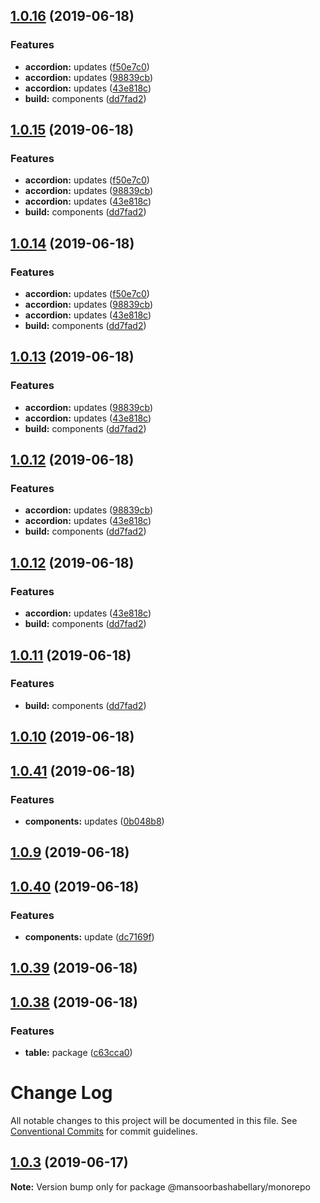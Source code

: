 <a name="1.0.16"></a>
## [1.0.16](https://github.com/MansoorBashaBellary/monorepo/compare/v1.0.41...v1.0.16) (2019-06-18)


### Features

* **accordion:** updates ([f50e7c0](https://github.com/MansoorBashaBellary/monorepo/commit/f50e7c0))
* **accordion:** updates ([98839cb](https://github.com/MansoorBashaBellary/monorepo/commit/98839cb))
* **accordion:** updates ([43e818c](https://github.com/MansoorBashaBellary/monorepo/commit/43e818c))
* **build:** components ([dd7fad2](https://github.com/MansoorBashaBellary/monorepo/commit/dd7fad2))



<a name="1.0.15"></a>
## [1.0.15](https://github.com/MansoorBashaBellary/monorepo/compare/v1.0.41...v1.0.15) (2019-06-18)


### Features

* **accordion:** updates ([f50e7c0](https://github.com/MansoorBashaBellary/monorepo/commit/f50e7c0))
* **accordion:** updates ([98839cb](https://github.com/MansoorBashaBellary/monorepo/commit/98839cb))
* **accordion:** updates ([43e818c](https://github.com/MansoorBashaBellary/monorepo/commit/43e818c))
* **build:** components ([dd7fad2](https://github.com/MansoorBashaBellary/monorepo/commit/dd7fad2))



<a name="1.0.14"></a>
## [1.0.14](https://github.com/MansoorBashaBellary/monorepo/compare/v1.0.41...v1.0.14) (2019-06-18)


### Features

* **accordion:** updates ([f50e7c0](https://github.com/MansoorBashaBellary/monorepo/commit/f50e7c0))
* **accordion:** updates ([98839cb](https://github.com/MansoorBashaBellary/monorepo/commit/98839cb))
* **accordion:** updates ([43e818c](https://github.com/MansoorBashaBellary/monorepo/commit/43e818c))
* **build:** components ([dd7fad2](https://github.com/MansoorBashaBellary/monorepo/commit/dd7fad2))



<a name="1.0.13"></a>
## [1.0.13](https://github.com/MansoorBashaBellary/monorepo/compare/v1.0.41...v1.0.13) (2019-06-18)


### Features

* **accordion:** updates ([98839cb](https://github.com/MansoorBashaBellary/monorepo/commit/98839cb))
* **accordion:** updates ([43e818c](https://github.com/MansoorBashaBellary/monorepo/commit/43e818c))
* **build:** components ([dd7fad2](https://github.com/MansoorBashaBellary/monorepo/commit/dd7fad2))



<a name="1.0.12"></a>
## [1.0.12](https://github.com/MansoorBashaBellary/monorepo/compare/v1.0.41...v1.0.12) (2019-06-18)


### Features

* **accordion:** updates ([98839cb](https://github.com/MansoorBashaBellary/monorepo/commit/98839cb))
* **accordion:** updates ([43e818c](https://github.com/MansoorBashaBellary/monorepo/commit/43e818c))
* **build:** components ([dd7fad2](https://github.com/MansoorBashaBellary/monorepo/commit/dd7fad2))



<a name="1.0.12"></a>
## [1.0.12](https://github.com/MansoorBashaBellary/monorepo/compare/v1.0.41...v1.0.12) (2019-06-18)


### Features

* **accordion:** updates ([43e818c](https://github.com/MansoorBashaBellary/monorepo/commit/43e818c))
* **build:** components ([dd7fad2](https://github.com/MansoorBashaBellary/monorepo/commit/dd7fad2))



<a name="1.0.11"></a>
## [1.0.11](https://github.com/MansoorBashaBellary/monorepo/compare/v1.0.41...v1.0.11) (2019-06-18)


### Features

* **build:** components ([dd7fad2](https://github.com/MansoorBashaBellary/monorepo/commit/dd7fad2))



<a name="1.0.10"></a>
## [1.0.10](https://github.com/MansoorBashaBellary/monorepo/compare/v1.0.41...v1.0.10) (2019-06-18)



<a name="1.0.41"></a>
## [1.0.41](https://github.com/MansoorBashaBellary/monorepo/compare/v1.0.40...v1.0.41) (2019-06-18)


### Features

* **components:** updates ([0b048b8](https://github.com/MansoorBashaBellary/monorepo/commit/0b048b8))



<a name="1.0.9"></a>
## [1.0.9](https://github.com/MansoorBashaBellary/monorepo/compare/v1.0.40...v1.0.9) (2019-06-18)



<a name="1.0.40"></a>
## [1.0.40](https://github.com/MansoorBashaBellary/monorepo/compare/v1.0.39...v1.0.40) (2019-06-18)


### Features

* **components:** update ([dc7169f](https://github.com/MansoorBashaBellary/monorepo/commit/dc7169f))



<a name="1.0.39"></a>
## [1.0.39](https://github.com/MansoorBashaBellary/monorepo/compare/v1.0.38...v1.0.39) (2019-06-18)



<a name="1.0.38"></a>
## [1.0.38](https://github.com/MansoorBashaBellary/monorepo/compare/v1.0.37...v1.0.38) (2019-06-18)


### Features

* **table:** package ([c63cca0](https://github.com/MansoorBashaBellary/monorepo/commit/c63cca0))



# Change Log

All notable changes to this project will be documented in this file.
See [Conventional Commits](https://conventionalcommits.org) for commit guidelines.

## [1.0.3](https://github.com/MansoorBashaBellary/monorepo/compare/v1.0.11...v1.0.3) (2019-06-17)

**Note:** Version bump only for package @mansoorbashabellary/monorepo
